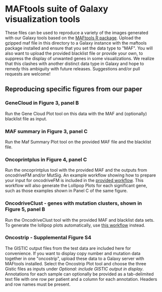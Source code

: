 # MAFtools suite of Galaxy visualization tools
These files can be used to reproduce a variety of the images generated with our Galaxy tools based on the [MAFtools R package](https://github.com/PoisonAlien/maftools). Upload the gzipped maf file in this directory to a Galaxy instance with the maftools package installed and ensure that you set the data type to "MAF". You will also want to upload the provided blacklist file or provide your own, to suppress the display of unwanted genes in some visualizations. We realize that this clashes with another distinct data type in Galaxy and hope to remedy this ambiguity with future releases. Suggestions and/or pull requests are welcome!

## Reproducing specific figures from our paper
### GeneCloud in Figure 3, panel B
Run the Gene Cloud Plot tool on this data with the MAF and (optionally) blacklist file as input. 

### MAF summary in Figure 3, panel C
Run the Maf Summary Plot tool on the provided MAF file and the blacklist file. 

### Oncoprintplus in Figure 4, panel C
Run the oncoprintplus tool with the provided MAF and the outputs from oncodriveFM and/or MutSig. An example workflow showing how to prepare your input for oncodriveFM is included in the [provided workflow](https://github.com/morinlab/tools-morinlab/tree/master/workflows#using-oncodrivefm-to-detect-significantly-mutated-genes-and-visualizations). This workflow will also generate the Lollipop Plots for each significant gene, such as those examples shown in Panel C of the same figure.

### OncodriveClust - genes with mutation clusters, shown in Figure 5, panel B
Run the OncodriveClust tool with the provided MAF and blacklist data sets. To generate the lollipop plots automatically, use [this workflow](https://github.com/morinlab/tools-morinlab/tree/master/workflows#running-oncodriveclust-and-visualizing-mutations-in-lollipop-plots) instead. 

### Oncostrip - Supplemental Figure S4
The GISTIC output files from the test data are included here for convenience. If you want to display copy number and mutation data together in one "oncostrip", upload these data to a Galaxy server with MAFtools installed. Select the Oncostrip Plot tool and choose the three Gistic files as inputs under _Optional: include GISTIC output in display_. Annotations for each sample can optionally be provided as a tab-delimited text file with one row per patient and a column for each annotation. Headers and row names must be present.  
